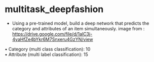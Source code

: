 # multitask_deepfashion
* Using a pre-trained model, build a deep network that predicts the category and attributes of an item simultaneously. 
image from : https://drive.google.com/file/d/1alC3j-4yaHfZe4bYkr6M7Snxeru4GzYN/view 

• Category (multi class classification): 10  
• Attribute (multi label classification): 15
